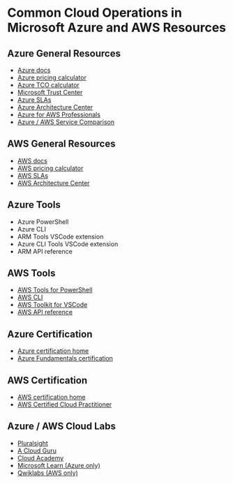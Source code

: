 # Common Cloud Operations in Microsoft Azure and AWS Resources

## Azure General Resources

* [Azure docs](https://docs.microsoft.com/en-us/azure/)
* [Azure pricing calculator](https://azure.microsoft.com/en-us/pricing/calculator/)
* [Azure TCO calculator](https://azure.microsoft.com/pricing/tco/calculator/)
* [Microsoft Trust Center](https://www.microsoft.com/en-us/trust-center/product-overview)
* [Azure SLAs](https://azure.microsoft.com/en-us/support/legal/sla/)
* [Azure Architecture Center](https://docs.microsoft.com/en-us/azure/architecture/)
* [Azure for AWS Professionals](https://docs.microsoft.com/en-us/azure/architecture/aws-professional/)
* [Azure / AWS Service Comparison](https://docs.microsoft.com/en-us/azure/architecture/aws-professional/services)

## AWS General Resources

* [AWS docs](https://docs.aws.amazon.com/)
* [AWS pricing calculator](https://calculator.aws/)
* [AWS SLAs](https://aws.amazon.com/legal/service-level-agreements/)
* [AWS Architecture Center](https://aws.amazon.com/architecture/)

## Azure Tools

* Azure PowerShell
* Azure CLI
* ARM Tools VSCode extension
* Azure CLI Tools VSCode extension
* ARM API reference

## AWS Tools

* [AWS Tools for PowerShell](https://aws.amazon.com/powershell/)
* [AWS CLI](https://aws.amazon.com/cli/)
* [AWS Toolkit for VSCode](https://aws.amazon.com/visualstudiocode/)
* [AWS API reference](https://docs.aws.amazon.com/quicksight/latest/APIReference/API_Reference.html)

## Azure Certification

* [Azure certification home](https://docs.microsoft.com/en-us/learn/certifications/browse/)
* [Azure Fundamentals certification](https://docs.microsoft.com/en-us/learn/certifications/azure-fundamentals/)

## AWS Certification

* [AWS certification home](https://aws.amazon.com/certification/)
* [AWS Certified Cloud Practitioner](https://aws.amazon.com/certification/certified-cloud-practitioner/?ch=tile&tile=getstarted)

## Azure / AWS Cloud Labs

* [Pluralsight](https://www.pluralsight.com/product/cloud-labs)
* [A Cloud Guru](https://acloudguru.com/browse-training)
* [Cloud Academy](https://cloudacademy.com/platform/hands-on-labs-challanges/)
* [Microsoft Learn (Azure only)](https://docs.microsoft.com/en-us/learn/)
* [Qwiklabs (AWS only)](https://www.qwiklabs.com/catalog?cloud=AWS)
